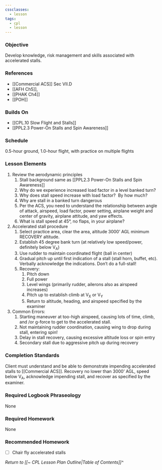 ```yaml
---
cssclasses:
  - lesson
tags:
  - cpl
  - lesson
---
```

### Objective
Develop knowledge, risk management and skills associated with accelerated stalls.

### References
- [[Commercial ACS]] Sec VII.D
- [[AFH Ch5]], 
- [[PHAK Ch4]]
- [[POH]]

### Builds On
- [[CPL.10 Slow Flight and Stalls]]
- [[PPL2.3 Power-On Stalls and Spin Awareness]]

### Schedule
0.5-hour ground, 1.0-hour flight, with practice on multiple flights

### Lesson Elements
1. Review the aerodynamic principles
	1. Stall background same as [[PPL2.3 Power-On Stalls and Spin Awareness]]
	2. Why do we experience increased load factor in a level banked turn?
	3. Why does stall speed increase with load factor?  By how much?
	4. Why are stall in a banked turn dangerous
	5. Per the ACS, you need to understand the relationship between angle of attack, airspeed, load factor, power setting, airplane weight and center of gravity, airplane attitude, and yaw effects.
	6. What is stall speed at 45°, no flaps, in your airplane?
2. Accelerated stall procedure
	1. Select practice area, clear the area, altitude 3000’ AGL minimum RECOVERY altitude.
	2. Establish 45 degree bank turn (at relatively low speed/power, definitely below V<sub>A</sub>)
	3. Use rudder to maintain coordinated flight (ball in center)
	4. Gradual pitch up until first indication of a stall (stall horn, buffet, etc). Verbally acknowledge the indications.  Don’t do a full-stall!
	5. Recovery:
		1. Pitch down
		2. Full power
		3. Level wings (primarily rudder, ailerons also as airspeed increases)
		4. Pitch up to establish climb at V<sub>X</sub> or V<sub>Y</sub>
		5. Return to altitude, heading, and airspeed specified by the examiner
3. Common Errors:
	1. Starting maneuver at too-high airspeed, causing lots of time, climb, and /or g-force to get to the accelerated stall.
	2. Not maintaining rudder coordination, causing wing to drop during stall, entering spin!
	3. Delay in stall recovery, causing excessive altitude loss or spin entry
	4. Secondary stall due to aggressive pitch up during recovery

### Completion Standards
Client must understand and be able to demonstrate impending accelerated stalls to [[Commercial ACS]]. Recovery no lower than 3000’ AGL, speed below V<sub>A</sub>, acknowledge impending stall, and recover as specified by the examiner.

### Required Logbook Phraseology
None

### Required Homework
None

### Recommended Homework
- [ ] Chair fly accelerated stalls

*Return to [[~ CPL Lesson Plan Outline|Table of Contents]]^*